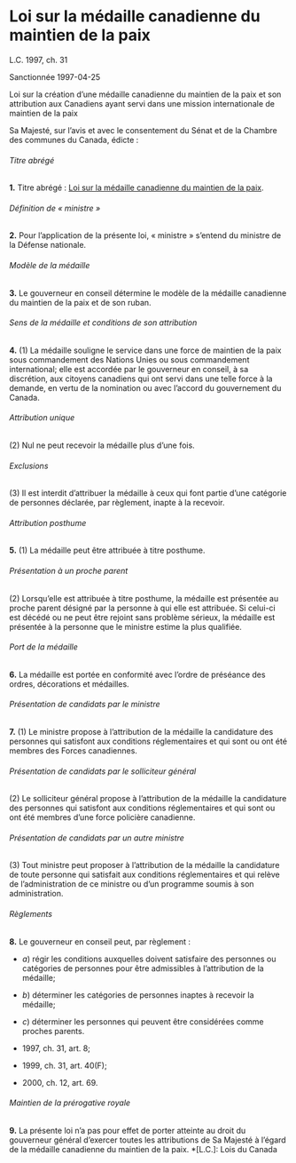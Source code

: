 # Loi sur la médaille canadienne du maintien de la paix

L.C. 1997, ch. 31

Sanctionnée 1997-04-25

Loi sur la création d’une médaille canadienne du maintien de la paix et son attribution aux Canadiens ayant servi dans une mission internationale de maintien de la paix

Sa Majesté, sur l’avis et avec le consentement du Sénat et de la Chambre des communes du Canada, édicte :

###### Titre abrégé

**1.** Titre abrégé : [Loi sur la médaille canadienne du maintien de la paix](/canada/fra/lois/C/C-21.1.md).

###### Définition de « ministre »

**2.** Pour l’application de la présente loi, « ministre » s’entend du ministre de la Défense nationale.

###### Modèle de la médaille

**3.** Le gouverneur en conseil détermine le modèle de la médaille canadienne du maintien de la paix et de son ruban.

###### Sens de la médaille et conditions de son attribution

**4.** (1) La médaille souligne le service dans une force de maintien de la paix sous commandement des Nations Unies ou sous commandement international; elle est accordée par le gouverneur en conseil, à sa discrétion, aux citoyens canadiens qui ont servi dans une telle force à la demande, en vertu de la nomination ou avec l’accord du gouvernement du Canada.

###### Attribution unique

(2) Nul ne peut recevoir la médaille plus d’une fois.

###### Exclusions

(3) Il est interdit d’attribuer la médaille à ceux qui font partie d’une catégorie de personnes déclarée, par règlement, inapte à la recevoir.

###### Attribution posthume

**5.** (1) La médaille peut être attribuée à titre posthume.

###### Présentation à un proche parent

(2) Lorsqu’elle est attribuée à titre posthume, la médaille est présentée au proche parent désigné par la personne à qui elle est attribuée. Si celui-ci est décédé ou ne peut être rejoint sans problème sérieux, la médaille est présentée à la personne que le ministre estime la plus qualifiée.

###### Port de la médaille

**6.** La médaille est portée en conformité avec l’ordre de préséance des ordres, décorations et médailles.

###### Présentation de candidats par le ministre

**7.** (1) Le ministre propose à l’attribution de la médaille la candidature des personnes qui satisfont aux conditions réglementaires et qui sont ou ont été membres des Forces canadiennes.

###### Présentation de candidats par le solliciteur général

(2) Le solliciteur général propose à l’attribution de la médaille la candidature des personnes qui satisfont aux conditions réglementaires et qui sont ou ont été membres d’une force policière canadienne.

###### Présentation de candidats par un autre ministre

(3) Tout ministre peut proposer à l’attribution de la médaille la candidature de toute personne qui satisfait aux conditions réglementaires et qui relève de l’administration de ce ministre ou d’un programme soumis à son administration.

###### Règlements

**8.** Le gouverneur en conseil peut, par règlement :

  * _a_) régir les conditions auxquelles doivent satisfaire des personnes ou catégories de personnes pour être admissibles à l’attribution de la médaille;

  * _b_) déterminer les catégories de personnes inaptes à recevoir la médaille;

  * _c_) déterminer les personnes qui peuvent être considérées comme proches parents.

  * 1997, ch. 31, art. 8;
  * 1999, ch. 31, art. 40(F);
  * 2000, ch. 12, art. 69.

###### Maintien de la prérogative royale

**9.** La présente loi n’a pas pour effet de porter atteinte au droit du gouverneur général d’exercer toutes les attributions de Sa Majesté à l’égard de la médaille canadienne du maintien de la paix.
  *[L.C.]: Lois du Canada
